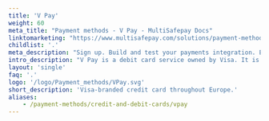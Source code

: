 ```yaml
---
title: 'V Pay'
weight: 60
meta_title: "Payment methods - V Pay - MultiSafepay Docs"
linktomarketing: "https://www.multisafepay.com/solutions/payment-methods/vpay"
childlist: '.'
meta_description: "Sign up. Build and test your payments integration. Explore our products and services. Use our API reference, SDKs, and wrappers. Get support."
intro_description: "V Pay is a debit card service owned by Visa. It is accepted across Europe. An additional layer of security is provided by mandatory 3D Secure authentication, which requires cardholders to verify their identity."
layout: 'single'
faq: '.'
logo: '/logo/Payment_methods/VPay.svg' 
short_description: 'Visa-branded credit card throughout Europe.'
aliases:
    - /payment-methods/credit-and-debit-cards/vpay
---
```


